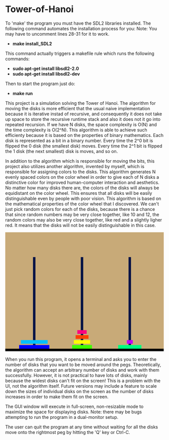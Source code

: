 # Tower-of-Hanoi

To 'make' the program you must have the SDL2 libraries installed.
The following command automates the installation process for you:
Note: You may have to uncomment lines 28-31 for it to work.
<br>
<b>
* make install_SDL2
</b>

This command actually triggers a makefile rule which runs the following commands:
<br>
<b>
* sudo apt-get install libsdl2-2.0
* sudo apt-get install libsdl2-dev
</b>

Then to start the program just do:
<b>
* make run
</b>

This project is a simulation solving the Tower of Hanoi. The algorithm for moving the disks is more efficient that the usual naive implementation because it is iterative instad of recursive, and consequently it does not take up space to store the recursive runtime stack and also it does not it go into repeated recursion. If we have N disks, the space complexity is O(N) and the time complexity is O(2^N). This algorithm is able to achieve such efficienty because it is based on the properties of binary mathematics. Each disk is represented as a bit in a binary number. Every time the 2^0 bit is flipped the 0 disk (the smallest disk) moves. Every time the 2^1 bit is flipped the 1 disk (the next smallest) disk is moves, and so on.
<br>

In addition to the algorithm which is responsible for moving the bits, this project also utilizes another algorithm, invented by myself, which is responsible for assigning colors to the disks. This algorithm generates N evenly spaced colors on the color wheel in order to give each of N disks a distinctive color for improved human-computer interaction and aesthetics. No matter how many disks there are, the colors of the disks will always be equidistant on the color wheel. This ensures that all disks will be easily distinguishable even by people with poor vision. This algorithm is based on the mathematical properties of the color wheel that I discovered. We can't just pick random colors for each of the disks, because there is a chance that since random numbers may be very close together, like 10 and 12, the random colors may also be very close together, like red and a slightly ligher red. It means that the disks will not be easily distinguishable in this case.

![Alt text](/Screenshots/Tower_of_Hanoi.png?raw=true "Cover")

When you run this program, it opens a terminal and asks you to enter the number of disks that you want to be moved around the pegs. Theoretically, the algorithm can accept an arbitrary number of disks and work with them successfully. However, it is not practical to have lots of disks, mainly because the widest disks can't fit on the screen! This is a problem with the UI, not the algorithm itself. Future versions may include a feature to scale down the sizes of individual disks on the screen as the number of disks increases in order to make them fit on the screen.

The GUI window will execute in full-screen, non-resizable mode to maximize the space for displaying disks. Note: there may be bugs attempting to run the program in a dual-monitor setup.

The user can quit the program at any time without waiting for all the disks move onto the rightmost peg by hitting the 'Q' key or Ctrl-C.
